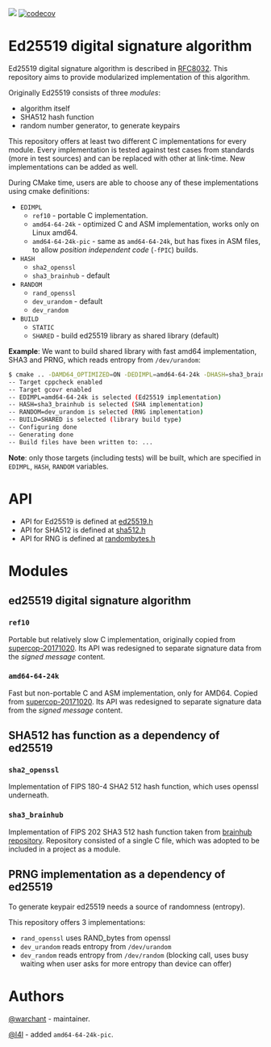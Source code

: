 [![](https://travis-ci.org/Warchant/ed25519.svg?branch=master)](https://travis-ci.org/Warchant/ed25519)
[![codecov](https://codecov.io/gh/Warchant/ed25519/branch/master/graph/badge.svg)](https://codecov.io/gh/Warchant/ed25519)

# Ed25519 digital signature algorithm


Ed25519 digital signature algorithm is described in [RFC8032](https://tools.ietf.org/html/rfc8032). 
This repository aims to provide modularized implementation of this algorithm. 

Originally Ed25519 consists of three *modules*: 
- algorithm itself
- SHA512 hash function
- random number generator, to generate keypairs

This repository offers at least two different C implementations for every module. 
Every implementation is tested against test cases from standards (more in test sources) and can be replaced with other at link-time.
New implementations can be added as well.

During CMake time, users are able to choose any of these implementations using cmake definitions:

- `EDIMPL`
    - `ref10` - portable C implementation. 
    - `amd64-64-24k` - optimized C and ASM implementation, works only on Linux amd64. 
    - `amd64-64-24k-pic` - same as `amd64-64-24k`, but has fixes in ASM files, to allow *position independent code* (`-fPIC`) builds. 
- `HASH`
    - `sha2_openssl` 
    - `sha3_brainhub` - default
- `RANDOM`
    - `rand_openssl` 
    - `dev_urandom` - default
    - `dev_random`
- `BUILD`
    - `STATIC`
    - `SHARED` - build ed25519 library as shared library (default)

**Example**:
We want to build shared library with fast amd64 implementation, SHA3 and PRNG, which reads entropy from `/dev/urandom`:

```bash
$ cmake .. -DAMD64_OPTIMIZED=ON -DEDIMPL=amd64-64-24k -DHASH=sha3_brainhub -DRANDOM=dev_urandom -DBUILD=SHARED
-- Target cppcheck enabled
-- Target gcovr enabled
-- EDIMPL=amd64-64-24k is selected (Ed25519 implementation)
-- HASH=sha3_brainhub is selected (SHA implementation)
-- RANDOM=dev_urandom is selected (RNG implementation)
-- BUILD=SHARED is selected (library build type)
-- Configuring done
-- Generating done
-- Build files have been written to: ...
```

**Note**: only those targets (including tests) will be built, which are specified in `EDIMPL`, `HASH`, `RANDOM` variables.

# API

- API for Ed25519 is defined at [ed25519.h](./include/ed25519/ed25519.h)
- API for SHA512 is defined at [sha512.h](./include/ed25519/sha512.h)
- API for RNG is defined at [randombytes.h](./include/ed25519/randombytes.h)

# Modules

## ed25519 digital signature algorithm

### `ref10`

Portable but relatively slow C implementation, originally copied from [supercop-20171020](http://bench.cr.yp.to/supercop.html). 
Its API was redesigned to separate signature data from the *signed message* content.

### `amd64-64-24k`

Fast but non-portable C and ASM implementation, only for AMD64. 
Copied from [supercop-20171020](http://bench.cr.yp.to/supercop.html). 
Its API was redesigned to separate signature data from the *signed message* content.

## SHA512 has function as a dependency of ed25519

### `sha2_openssl`

Implementation of FIPS 180-4 SHA2 512 hash function, which uses openssl underneath.

### `sha3_brainhub`

Implementation of FIPS 202 SHA3 512 hash function taken from [brainhub repository](https://github.com/brainhub/SHA3IUF).
Repository consisted of a single C file, which was adopted to be included in a project as a module.

## PRNG implementation as a dependency of ed25519

To generate keypair ed25519 needs a source of randomness (entropy). 

This repository offers 3 implementations:
- `rand_openssl` uses RAND_bytes from openssl
- `dev_urandom` reads entropy from `/dev/urandom`
- `dev_random` reads entropy from `/dev/random` (blocking call, uses busy waiting when user asks for more entropy than device can offer)

# Authors

[@warchant](https://github.com/warchant) - maintainer.

[@l4l](https://github.com/l4l) - added `amd64-64-24k-pic`.
